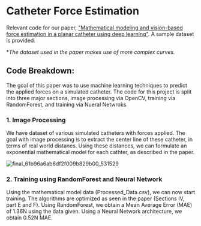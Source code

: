 # Catheter Force Estimation
Relevant code for our paper, ["Mathematical modeling and vision-based force estimation in a planar catheter using deep learning"](https://huzaifazar.me/catheter_force_estimation.pdf). A sample dataset is provided.

**The dataset used in the paper makes use of more complex curves.*

## Code Breakdown:

  The goal of this paper was to use machine learning techniques to predict the applied forces on a simulated catheter. The code for this project is split into three major sections, image processing via OpenCV, training via RandomForest, and training via Nueral Netwroks.

### 1. Image Processing

We have dataset of various simulated catheters with forces applied. The goal with image processing is to extract the center line of these catheter, in terms of real world distanes. Using these distances, we can formulate an exponential mathematical model for each cathter, as described in the paper. 


![final_61b96a6ab6df2f009b829b00_531529](https://user-images.githubusercontent.com/57844356/146122418-edb37209-3fcb-45bd-85a6-e249e2bba124.png)


### 2. Training using RandomForest and Neural Network

 Using the mathematical model data (Processed_Data.csv), we can now start training. The algorithms are optimized as seen in the paper (Sections IV, part E and F). Using RandomForest, we obtain a Mean Average Error (MAE) of 1.36N using the data given. Using a Neural Network architecture, we obtain 0.52N MAE. 
 
 
